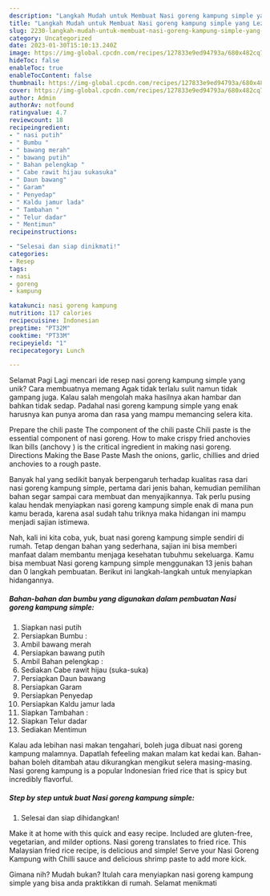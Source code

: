 ```yaml
---
description: "Langkah Mudah untuk Membuat Nasi goreng kampung simple yang Lezat, Sempurna"
title: "Langkah Mudah untuk Membuat Nasi goreng kampung simple yang Lezat, Sempurna"
slug: 2230-langkah-mudah-untuk-membuat-nasi-goreng-kampung-simple-yang-lezat-sempurna
category: Uncategorized
date: 2023-01-30T15:10:13.240Z
image: https://img-global.cpcdn.com/recipes/127833e9ed94793a/680x482cq70/nasi-goreng-kampung-simple-foto-resep-utama.jpg
hideToc: false
enableToc: true
enableTocContent: false
thumbnail: https://img-global.cpcdn.com/recipes/127833e9ed94793a/680x482cq70/nasi-goreng-kampung-simple-foto-resep-utama.jpg
cover: https://img-global.cpcdn.com/recipes/127833e9ed94793a/680x482cq70/nasi-goreng-kampung-simple-foto-resep-utama.jpg
author: Admin
authorAv: notfound
ratingvalue: 4.7
reviewcount: 18
recipeingredient:
- " nasi putih"
- " Bumbu "
- " bawang merah"
- " bawang putih"
- " Bahan pelengkap "
- " Cabe rawit hijau sukasuka"
- " Daun bawang"
- " Garam"
- " Penyedap"
- " Kaldu jamur lada"
- " Tambahan "
- " Telur dadar"
- " Mentimun"
recipeinstructions:

- "Selesai dan siap dinikmati!"
categories:
- Resep
tags:
- nasi
- goreng
- kampung

katakunci: nasi goreng kampung 
nutrition: 117 calories
recipecuisine: Indonesian
preptime: "PT32M"
cooktime: "PT33M"
recipeyield: "1"
recipecategory: Lunch

---
```



Selamat Pagi Lagi mencari ide resep nasi goreng kampung simple yang unik? Cara membuatnya memang Agak tidak terlalu sulit namun tidak gampang juga. Kalau salah mengolah maka hasilnya akan hambar dan bahkan tidak sedap. Padahal nasi goreng kampung simple yang enak harusnya kan punya aroma dan rasa yang mampu memancing selera kita.


Prepare the chili paste The component of the chili paste Chili paste is the essential component of nasi goreng. How to make crispy fried anchovies Ikan bills (anchovy ) is the critical ingredient in making nasi goreng. Directions Making the Base Paste Mash the onions, garlic, chillies and dried anchovies to a rough paste.

Banyak hal yang sedikit banyak berpengaruh terhadap kualitas rasa dari nasi goreng kampung simple, pertama dari jenis bahan, kemudian pemilihan bahan segar sampai cara membuat dan menyajikannya. Tak perlu pusing kalau hendak menyiapkan nasi goreng kampung simple enak di mana pun kamu berada, karena asal sudah tahu triknya maka hidangan ini mampu menjadi sajian istimewa.


Nah, kali ini kita coba, yuk, buat nasi goreng kampung simple sendiri di rumah. Tetap dengan bahan yang sederhana, sajian ini bisa memberi manfaat dalam membantu menjaga kesehatan tubuhmu sekeluarga. Kamu bisa membuat Nasi goreng kampung simple menggunakan 13 jenis bahan dan 0 langkah pembuatan. Berikut ini langkah-langkah untuk menyiapkan hidangannya.

<!--inarticleads1-->

##### Bahan-bahan dan bumbu yang digunakan dalam pembuatan Nasi goreng kampung simple:

1. Siapkan  nasi putih
1. Persiapkan  Bumbu :
1. Ambil  bawang merah
1. Persiapkan  bawang putih
1. Ambil  Bahan pelengkap :
1. Sediakan  Cabe rawit hijau (suka-suka)
1. Persiapkan  Daun bawang
1. Persiapkan  Garam
1. Persiapkan  Penyedap
1. Persiapkan  Kaldu jamur lada
1. Siapkan  Tambahan :
1. Siapkan  Telur dadar
1. Sediakan  Mentimun


Kalau ada lebihan nasi makan tengahari, boleh juga dibuat nasi goreng kampung malamnya. Dapatlah fefeeling makan malam kat kedai kan. Bahan-bahan boleh ditambah atau dikurangkan mengikut selera masing-masing. Nasi goreng kampung is a popular Indonesian fried rice that is spicy but incredibly flavorful. 

<!--inarticleads2-->

##### Step by step untuk buat Nasi goreng kampung simple:


1. Selesai dan siap dihidangkan!

Make it at home with this quick and easy recipe. Included are gluten-free, vegetarian, and milder options. Nasi goreng translates to fried rice. This Malaysian fried rice recipe, is delicious and simple! Serve your Nasi Goreng Kampung with Chilli sauce and delicious shrimp paste to add more kick. 

Gimana nih? Mudah bukan? Itulah cara menyiapkan nasi goreng kampung simple yang bisa anda praktikkan di rumah. Selamat menikmati
